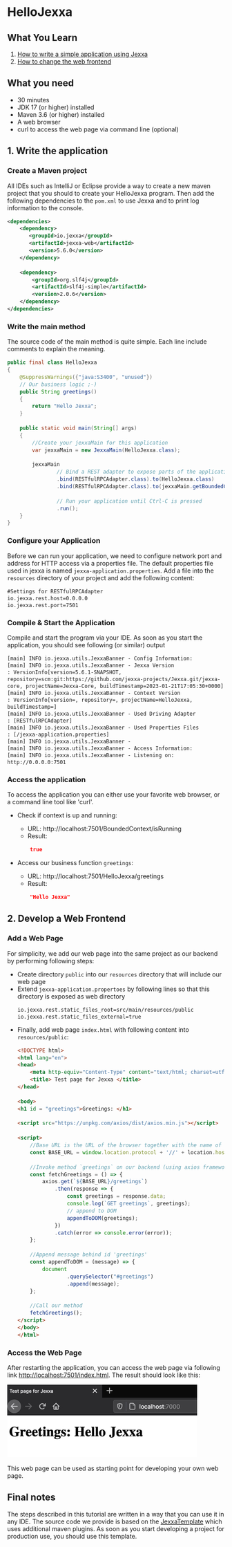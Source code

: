 # HelloJexxa

## What You Learn

1.  [How to write a simple application using Jexxa](#1-Write-the-application)
2.  [How to change the web frontend](#2-Develop-a-Web-Frontend)

## What you need

*   30 minutes
*   JDK 17 (or higher) installed 
*   Maven 3.6 (or higher) installed
*   A web browser
*   curl to access the web page via command line (optional)

## 1. Write the application

### Create a Maven project 

All IDEs such as IntelliJ or Eclipse provide a way to create a new maven project that you should to create your HelloJexxa program. Then add the following dependencies to the `pom.xml` to use Jexxa and to print log information to the console. 

```xml
<dependencies>
    <dependency>
       <groupId>io.jexxa</groupId>
       <artifactId>jexxa-web</artifactId>
       <version>5.6.0</version>
    </dependency>
    
    <dependency>
        <groupId>org.slf4j</groupId>
        <artifactId>slf4j-simple</artifactId>
        <version>2.0.6</version>
    </dependency>
</dependencies>
```

### Write the main method 
The source code of the main method is quite simple. Each line include comments to explain the meaning.  

```java     
public final class HelloJexxa
{
    @SuppressWarnings({"java:S3400", "unused"})
    // Our business logic ;-)
    public String greetings()
    {
        return "Hello Jexxa";
    }

    public static void main(String[] args)
    {
        //Create your jexxaMain for this application
        var jexxaMain = new JexxaMain(HelloJexxa.class);

        jexxaMain
                // Bind a REST adapter to expose parts of the application
                .bind(RESTfulRPCAdapter.class).to(HelloJexxa.class)               // Get greetings: http://localhost:7501/HelloJexxa/greetings
                .bind(RESTfulRPCAdapter.class).to(jexxaMain.getBoundedContext())  // Get stats: http://localhost:7501/BoundedContext/isRunning

                // Run your application until Ctrl-C is pressed
                .run();
    }
}
```

### Configure your Application

Before we can run your application, we need to configure network port and address for HTTP access via a properties file. The default properties file used in jexxa
is named `jexxa-application.properties`. Add a file into the `resources` directory of your project and add the following
content:
```properties
#Settings for RESTfulRPCAdapter
io.jexxa.rest.host=0.0.0.0
io.jexxa.rest.port=7501
```

### Compile & Start the Application
Compile and start the program via your IDE. As soon as you start the application, you should see following (or similar) output

```console
[main] INFO io.jexxa.utils.JexxaBanner - Config Information: 
[main] INFO io.jexxa.utils.JexxaBanner - Jexxa Version                  : VersionInfo[version=5.6.1-SNAPSHOT, repository=scm:git:https://github.com/jexxa-projects/Jexxa.git/jexxa-core, projectName=Jexxa-Core, buildTimestamp=2023-01-21T17:05:30+0000]
[main] INFO io.jexxa.utils.JexxaBanner - Context Version                : VersionInfo[version=, repository=, projectName=HelloJexxa, buildTimestamp=]
[main] INFO io.jexxa.utils.JexxaBanner - Used Driving Adapter           : [RESTfulRPCAdapter]
[main] INFO io.jexxa.utils.JexxaBanner - Used Properties Files          : [/jexxa-application.properties]
[main] INFO io.jexxa.utils.JexxaBanner - 
[main] INFO io.jexxa.utils.JexxaBanner - Access Information: 
[main] INFO io.jexxa.utils.JexxaBanner - Listening on: http://0.0.0.0:7501
```

### Access the application
To access the application you can either use your favorite web browser, or a command line tool like 'curl'. 

*   Check if context is up and running:
    *   URL: http://localhost:7501/BoundedContext/isRunning
    *   Result:
    ```Json 
        true
    ```
    
*   Access our business function `greetings`:
    *   URL: http://localhost:7501/HelloJexxa/greetings
    *   Result: 
    ```Json 
        "Hello Jexxa" 
    ```
## 2. Develop a Web Frontend

### Add a Web Page

For simplicity, we add our web page into the same project as our backend by performing following steps: 

* Create directory `public` into our `resources` directory that will include our web page
* Extend `jexxa-application.propertoes` by following lines so that this directory is exposed as web directory 
  ```properties
  io.jexxa.rest.static_files_root=src/main/resources/public
  io.jexxa.rest.static_files_external=true
  ```
* Finally, add web page `index.html` with following content into `resources/public`:
    ```html
    <!DOCTYPE html>
    <html lang="en">
    <head>
        <meta http-equiv="Content-Type" content="text/html; charset=utf-8"/>
        <title> Test page for Jexxa </title>
    </head>
    
    <body>
    <h1 id = "greetings">Greetings: </h1>
    
    <script src="https://unpkg.com/axios/dist/axios.min.js"></script>
    
    <script>
        //Base URL is the URL of the browser together with the name of our application name HelloJexxa
        const BASE_URL = window.location.protocol + '//' + location.host +'/HelloJexxa';
    
        //Invoke method `greetings` on our backend (using axios framework)  
        const fetchGreetings = () => {
            axios.get(`${BASE_URL}/greetings`)
                .then(response => {
                    const greetings = response.data;
                    console.log(`GET greetings`, greetings);
                    // append to DOM
                    appendToDOM(greetings);
                })
                .catch(error => console.error(error));
        };
    
        //Append message behind id 'greetings'
        const appendToDOM = (message) => {
            document
                    .querySelector("#greetings")
                    .append(message);
        };
    
        //Call our method 
        fetchGreetings();
    </script>
    </body>
    </html>
    ```

### Access the Web Page

After restarting the application, you can access the web page via following link [http://localhost:7501/index.html](http://localhost:7501/index.html). The result should look like this:

![Webpage](images/Webpage.jpg)

This web page can be used as starting point for developing your own web page.


## Final notes
The steps described in this tutorial are written in a way that you can use it in any IDE. The source code we provide is based on the [JexxaTemplate](https://github.com/jexxa-projects/JexxaTutorials/) which uses additional maven plugins. As soon as you start developing a project for production use, you should use this template.    

